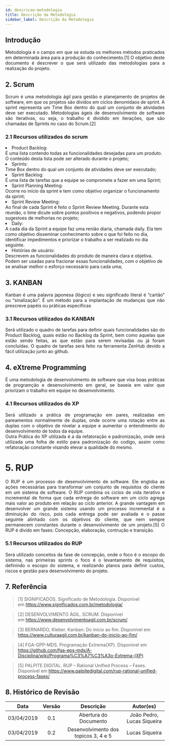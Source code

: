 ```yaml
---
id: descricao-metodologia
title: Descrição da Metodologia
sidebar_label: Descrição da Metodologia
---
```

 
 
## Introdução

<p align="justify"> Metodologia é o campo em que se estuda os melhores métodos praticados em determinada área para a produção do conhecimento.[1] O objetivo deste documento é descrever o que será utilizado das metodologias para a realização do projeto.</p>
  

## 2. Scrum

<p align="justify"> Scrum é uma metodologia ágil para gestão e planejamento de projetos de software, em que os projetos são dividos em ciclos denomidaos de sprint. A sprint representa um Time Box dentro do qual um conjunto de atividades deve ser executado. Metodologias ágeis de desenvolvimento de software são iterativas, ou seja, o trabalho é dividido em iterações, que são chamadas de Sprints no caso do Scrum.[2] </p>

### 2.1 Recursos utilizados do scrum

<p align="justify"> <li> Product Backlog: <br>
É uma lista contendo todas as funcionalidades desejadas para um produto. O conteúdo desta lista pode ser alterado durante o projeto;</br>

<li>Sprints:  <br>Time Box dentro do qual um conjunto de atividades deve ser executado;</br>

<li>Sprint Backlog:  <br>
É uma lista de tarefas que a equipe se compromete a fazer em uma Sprint;</br>

<li>Sprint Planning Meeting:  <br>
Ocorre no início da sprint e tem como objetivo organizar o funcionamento da sprint;</br>

<li>Sprint Review Meeting:  <br>
Ao final de cada Sprint é feito o Sprint Review Meeting. Durante esta reunião, o time dicute sobre pontos positivos e negativos, podendo propor sugestoes de melhorias no projeto;</br>

<li>Daily:  <br>
A cada dia da Sprint a equipe faz uma renião diaria, chamada daily. Ela tem como objetivo disseminar conhecimento sobre o que foi feito no dia, identificar impedimentos e priorizar o trabalho a ser realizado no dia seguinte.</br>

<li>Histórias de usuário:  <br>
Descrevem as funcionalidades do produto de maneira clara e objetiva. Podem ser usadas para fracionar essas funcionalidades, com o objetivo de se analisar melhor o esforço necessário para cada uma; </br></p>

## 3. KANBAN
<p align="justify"> Kanban é uma palavra japonesa (lógico) e seu significado literal é “cartão” ou “sinalização”. É um método para a implantação de mudanças que não prescreve papéis ou práticas específicas <p>

### 3.1 Recursos utilizados do KANBAN
<p align="justify"> Será utilizado o quadro de tarefas para definir quais funcionalidades são do Product Backlog, quais estão no Backlog da Sprint, bem como aquelas que estão sendo feitas, as que estão para serem revisadas ou já foram concluídas. O quadro de tarefas será feito na ferramenta ZenHub devido a fácil utilização junto ao github.

## 4. eXtreme Programming
<p align="justify">
É uma metodologia de desenvolvimento de software que visa boas práticas de programção e desenvolvimento em geral, se baseia em valor que priorizam o trabalho em equipe no desenvolvimento.

### 4.1 Recursos utilizados do XP
<p align="justify">
Será utilizado a prática de programação em pares, realizadas em pareamentos normalmente de duplas, onde ocorre uma rotação entre as duplas com o objetivo de nívelar a equipe e aumentar o entendimento do desenvolvimento de todos da equipe.</br>
Outra Prática do XP utilizada é a da refatoração e padronização, onde será utilizada uma folha de estilo para padronização do codigo, assim como refatoração constante visando elevar a qualidade do mesmo.

# 5. RUP
<p align="justify">
O RUP é um processo de desenvolvimento de software. Ele engloba as ações necessárias para transformar um conjunto de requisitos do cliente em um sistema de software. O RUP combina os ciclos de vida iterativo e incremental de forma que cada entrega do software em um ciclo agrega mais valor ao produto em relação ao ciclo anterior. A grande vantagem em desenvolver um grande sistema usando um processo incremental é a diminuição do risco, pois cada entrega pode ser avaliada e o passe seguinte alinhado com os objetivos do cliente, que nem sempre permanecem constantes durante o desenvolvimento de um projeto.[5]
O RUP é divido em fases: Concepção, elaboração, contrução e transição. 

### 5.1 Recursos utilizados do RUP
<p align="justify">
Será utilizado conceitos da fase de concepção, onde o foco é o escopo do sistema, nas primeiras sprints o foco é o levantamento de requisitos, definindo o escopo do sistema, e realizando planos para definir custos, riscos e gestão para desenvolvimento do projeto.

## 7. Referência
>[1] SIGNIFICADOS. Significado de Metodologia. Disponível em https://www.significados.com.br/metodologia/

>[2] DESENVOLVIMENTO ÁGIL. SCRUM. Disponível em https://www.desenvolvimentoagil.com.br/scrum/

>[3] BERNARDO, Kleber. Kanban: Do início ao fim. Disponível em https://www.culturaagil.com.br/kanban-do-inicio-ao-fim/

>[4] FGA-GPP-MDS. Programação Extrema(XP). Disponível em https://github.com/fga-eps-mds/A-Disciplina/wiki/Programa%C3%A7%C3%A3o-Extrema-(XP)

>[5] PALPITE DIGITAL. RUP – Rational Unified Process – Fases. Disponível em https://www.palpitedigital.com/rup-rational-unified-process-fases/

## 8. Histórico de Revisão
 
|Data|Versão|Descrição|Autor(es)|
|:----:|:----:|:----:|:-----:|
|03/04/2019|0.1|Abertura do Documento|João Pedro, Lucas Siqueira|
|03/04/2019|0.2|Desenvolvimento dos topicos 3, 4 e 5| Lucas Siqueira|